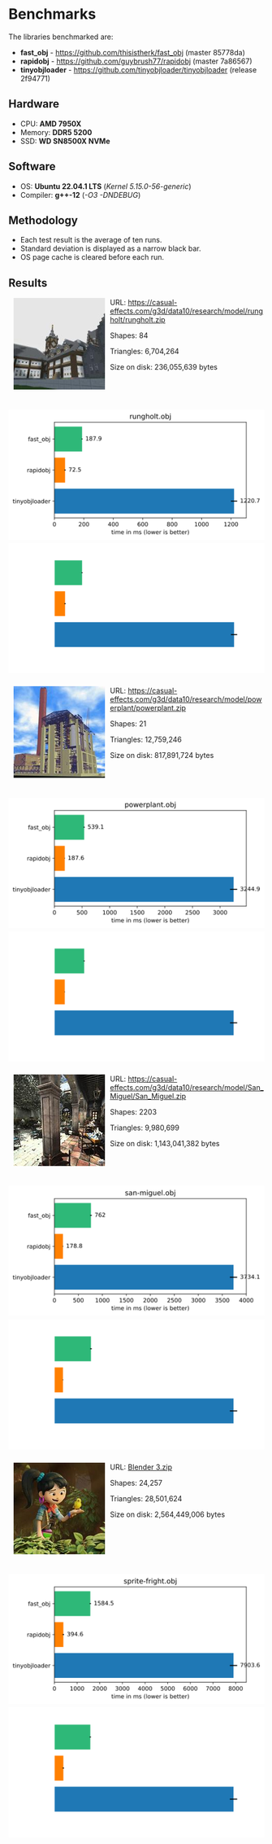 # Benchmarks

The libraries benchmarked are:

- **fast_obj** - https://github.com/thisistherk/fast_obj (master 85778da)
- **rapidobj** - https://github.com/guybrush77/rapidobj (master 7a86567)
- **tinyobjloader** - https://github.com/tinyobjloader/tinyobjloader (release 2f94771)

## Hardware

- CPU: **AMD 7950X**
- Memory: **DDR5 5200**
- SSD: **WD SN8500X NVMe**

## Software

- OS: **Ubuntu 22.04.1 LTS** (*Kernel 5.15.0-56-generic*)
- Compiler: **g++-12** (*-O3 -DNDEBUG*)

## Methodology

- Each test result is the average of ten runs.
- Standard deviation is displayed as a narrow black bar.
- OS page cache is cleared before each run.

## Results

<img align="left" hspace="10px" src="../data/images/Rungholt.jpg">

URL: https://casual-effects.com/g3d/data10/research/model/rungholt/rungholt.zip

Shapes: 84

Triangles: 6,704,264

Size on disk: 236,055,639 bytes

<br clear="left"/>

# ![rungholt.obj](../data/images/benchmarks/rungholt-light.svg#gh-light-mode-only)![rungholt.obj](../data/images/benchmarks/rungholt-dark.svg#gh-dark-mode-only)

<img align="left" hspace="10px" src="../data/images/Powerplant.jpg">

URL: https://casual-effects.com/g3d/data10/research/model/powerplant/powerplant.zip

Shapes: 21

Triangles: 12,759,246

Size on disk: 817,891,724 bytes

<br clear="left"/>

# ![powerplant.obj](../data/images/benchmarks/powerplant-light.svg#gh-light-mode-only)![powerplant.obj](../data/images/benchmarks/powerplant-dark.svg#gh-dark-mode-only)

<img align="left" hspace="10px" src="../data/images/SanMiguel.jpg">

URL: https://casual-effects.com/g3d/data10/research/model/San_Miguel/San_Miguel.zip

Shapes: 2203

Triangles: 9,980,699

Size on disk: 1,143,041,382 bytes

<br clear="left"/>

# ![san-miguel.obj](../data/images/benchmarks/san-miguel-light.svg#gh-light-mode-only)![san-miguel.obj](../data/images/benchmarks/san-miguel-dark.svg#gh-dark-mode-only)

<img align="left" hspace="10px" src="../data/images/SpriteFright.jpg">

URL: [Blender 3.zip](https://storage.googleapis.com/5649de716dcaf85da2faee95/_%2Fcd30f78645644eb1a5a27031eea2b7bd.zip?GoogleAccessId=956532172770-27ie9eb8e4u326l89p7b113gcb04cdgd%40developer.gserviceaccount.com&Expires=1678735382&Signature=kKVu7kvq7EhblJyVpna2P9zV7sXOeOuSBL82PWcJLiM9LpSXA9o%2FTEKKTZW8s7c%2FUTcIuldTUSBg%2FtZkPDnL64wqpK%2BDrZY3yigEo5zqWdV4IwIYYO4mu93hRpJZpAOs8XOlfX13%2B9zjnbqTRdGXDpCGOQ%2FK0i3YViOyVdhkKpvUokQeNrNxq%2FcxBCzJ6pG0fRZ56Klk2QIXwD7VBxsEBgbt1cymHL5zHPiLcLtNZ7Unxt7HZ%2F%2Faq3T%2BlL%2BVJ9TTwts68%2F5a%2Fuv9HrglFAY%2B6Gn5CmYoUJsHk%2FSb0YaiC9xPb6VednvfZDE%2BLjojWqRZvT4%2BhjrxqV0%2F8sCoa8En3g%3D%3D)

Shapes: 24,257

Triangles: 28,501,624

Size on disk: 2,564,449,006 bytes

<br clear="left"/>

# ![sprite-fright.obj](../data/images/benchmarks/sprite-fright-light.svg#gh-light-mode-only)![sprite-fright.obj](../data/images/benchmarks/sprite-fright-dark.svg#gh-dark-mode-only)
